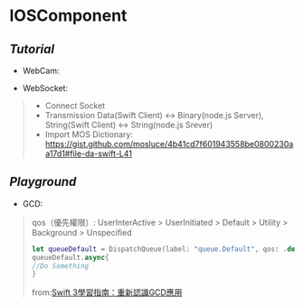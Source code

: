 # IOSComponent

## *Tutorial*

- WebCam: 

- WebSocket:
> - Connect Socket
> - Transmission Data(Swift Client) <-> Binary(node.js Server), String(Swift Client) <-> String(node.js Srever)
> - Import MOS Dictionary: https://gist.github.com/mosluce/4b41cd7f601943558be0800230aa17d1#file-da-swift-L41


## *Playground*

- GCD: 
>    qos（優先權限）: UserInterActive > UserInitiated > Default > Utility > Background > Unspecified
> 
> ``` swift
> let queueDefault = DispatchQueue(label: "queue.Default", qos: .default)
> queueDefault.async{
> //Do Something
> }
> ```
>    from:[Swift 3學習指南：重新認識GCD應用](https://www.appcoda.com.tw/grand-central-dispatch/)    


